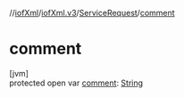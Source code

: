 //[iofXml](../../../index.md)/[iofXml.v3](../index.md)/[ServiceRequest](index.md)/[comment](comment.md)

# comment

[jvm]\
protected open var [comment](comment.md): [String](https://docs.oracle.com/javase/8/docs/api/java/lang/String.html)
